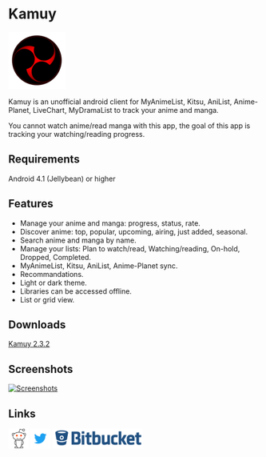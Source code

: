 # Kamuy

![Kamuy](images/kamuy114.png?style=logoapp "Kamuy")

Kamuy is an unofficial android client for MyAnimeList, Kitsu, AniList, Anime-Planet, LiveChart, MyDramaList to track your anime and manga.

You cannot watch anime/read manga with this app, the goal of this app is tracking your watching/reading progress.


## Requirements
Android 4.1 (Jellybean) or higher

## Features
* Manage your anime and manga: progress, status, rate.
* Discover anime: top, popular, upcoming, airing, just added, seasonal.
* Search anime and manga by name.
* Manage your lists: Plan to watch/read, Watching/reading, On-hold, Dropped, Completed.
* MyAnimeList, Kitsu, AniList, Anime-Planet sync.
* Recommandations.
* Light or dark theme.
* Libraries can be accessed offline.
* List or grid view.

## Downloads
[Kamuy 2.3.2](https://bitbucket.org/cylonu87/kamuy/downloads/Kamuy-2.3.2-full-release.apk)

## Screenshots
<a href="http://imgur.com/a/Z5hPN"><img src="http://imgur.com/images/imgur-logo.svg?style=logoimgur" alt="Screenshots" title="Kamuy's screenshots" style="max-width:100%" height="40"></a>

## Links
<a href="https://www.reddit.com/r/Kamuy/"><img src="images/reddit_alien.png" alt="Kamuy's subreddit" title="Kamuy's subreddit" style="max-width:100%;" height="40"></a>
<a href="https://twitter.com/Panic_Soft"><img src="images/Twitter_Logo_Blue.png" alt="PanicSoft's twitter" title="PanicSoft's twitter" style="max-width:100%;" height="40"></a>
<a href="https://bitbucket.org/cylonu87/kamuy/issues"><img src="images/bitbucket.png" alt="Bitbucket" title="Issues" style="max-width:100%;" height="40"></a>
